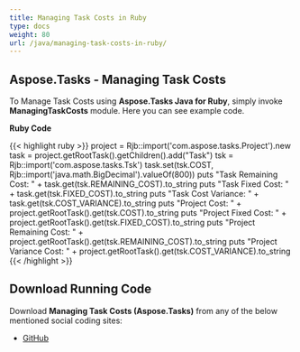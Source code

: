 ```yaml
---
title: Managing Task Costs in Ruby
type: docs
weight: 80
url: /java/managing-task-costs-in-ruby/
---
```


## **Aspose.Tasks - Managing Task Costs**
To Manage Task Costs using **Aspose.Tasks Java for Ruby**, simply invoke **ManagingTaskCosts** module. Here you can see example code.

**Ruby Code**

{{< highlight ruby >}}
project = Rjb::import('com.aspose.tasks.Project').new
task = project.getRootTask().getChildren().add("Task")
tsk = Rjb::import('com.aspose.tasks.Tsk')
task.set(tsk.COST, Rjb::import('java.math.BigDecimal').valueOf(800))
puts "Task Remaining Cost: " + task.get(tsk.REMAINING_COST).to_string
puts "Task Fixed Cost: " + task.get(tsk.FIXED_COST).to_string
puts "Task Cost Variance: " + task.get(tsk.COST_VARIANCE).to_string
puts "Project Cost: " + project.getRootTask().get(tsk.COST).to_string
puts "Project Fixed Cost: " + project.getRootTask().get(tsk.FIXED_COST).to_string
puts "Project Remaining Cost: " + project.getRootTask().get(tsk.REMAINING_COST).to_string
puts "Project Variance Cost: " + project.getRootTask().get(tsk.COST_VARIANCE).to_string
{{< /highlight >}}

## **Download Running Code**
Download **Managing Task Costs (Aspose.Tasks)** from any of the below mentioned social coding sites:

- [GitHub](https://github.com/aspose-tasks/Aspose.Tasks-for-Java/blob/master/Plugins/Aspose_Tasks_Java_for_Ruby/lib/asposetasksjava/Tasks/managingtaskcosts.rb)
